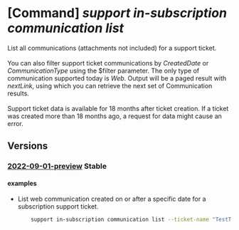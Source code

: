 # [Command] _support in-subscription communication list_

List all communications (attachments not included) for a support ticket. <br/></br> You can also filter support ticket communications by _CreatedDate_ or _CommunicationType_ using the $filter parameter. The only type of communication supported today is _Web_. Output will be a paged result with _nextLink_, using which you can retrieve the next set of Communication results. <br/><br/>Support ticket data is available for 18 months after ticket creation. If a ticket was created more than 18 months ago, a request for data might cause an error.

## Versions

### [2022-09-01-preview](/Resources/mgmt-plane/L3N1YnNjcmlwdGlvbnMve30vcHJvdmlkZXJzL21pY3Jvc29mdC5zdXBwb3J0L3N1cHBvcnR0aWNrZXRzL3t9L2NvbW11bmljYXRpb25z/2022-09-01-preview.xml) **Stable**

<!-- mgmt-plane /subscriptions/{}/providers/microsoft.support/supporttickets/{}/communications 2022-09-01-preview -->

#### examples

- List web communication created on or after a specific date for a subscription support ticket.
    ```bash
        support in-subscription communication list --ticket-name "TestTicketName" --filter "CreatedDate ge 2024-01-01"
    ```
